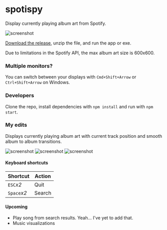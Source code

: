 # spotispy
Display currently playing album art from Spotify.

![screenshot](http://i.imgur.com/qTb56Nl.jpg)

[Download the release](https://github.com/tma02/spotispy/releases), unzip the file, and run the app or exe.

Due to limitations in the Spotify API, the max album art size is 600x600.

### Multiple monitors?
You can switch between your displays with ```Cmd+Shift+Arrow``` or ```Ctrl+Shift+Arrow``` on Windows.

### Developers
Clone the repo, install dependencies with ```npm install``` and run with ```npm start```.

### My edits
Displays currently playing album art with current track position and smooth album to album transitions.

![screenshot](http://i.imgur.com/tXfoJZF.png)
![screenshot](http://i.imgur.com/g41ozdL.png)
![screenshot](http://i.imgur.com/CPf0DbO.png)

#### Keyboard shortcuts

| Shortcut        | Action |
|-----------------|--------|
| ```ESC```*x2*   | Quit   |
| ```Space```*x2* | Search |

#### Upcoming
* Play song from search results. Yeah... I've yet to add that.
* Music visualizations